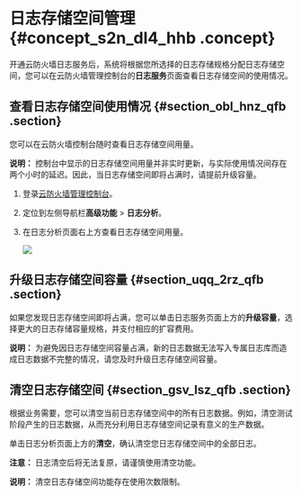 # 日志存储空间管理 {#concept_s2n_dl4_hhb .concept}

开通云防火墙日志服务后，系统将根据您所选择的日志存储规格分配日志存储空间，您可以在云防火墙管理控制台的**日志服务**页面查看日志存储空间的使用情况。

## 查看日志存储空间使用情况 {#section_obl_hnz_qfb .section}

您可以在云防火墙控制台随时查看日志存储空间用量。

**说明：** 控制台中显示的日志存储空间用量并非实时更新，与实际使用情况间存在两个小时的延迟。因此，当日志存储空间即将占满时，请提前升级容量。

1.  登录[云防火墙管理控制台](https://yundunnext.console.aliyun.com/?p=cfwnext)。
2.  定位到左侧导航栏**高级功能** \> **日志分析**。
3.  在日志分析页面右上方查看日志存储空间用量。

    ![](http://static-aliyun-doc.oss-cn-hangzhou.aliyuncs.com/assets/img/154334/155600517543271_zh-CN.png)


## 升级日志存储空间容量 {#section_uqq_2rz_qfb .section}

如果您发现日志存储空间即将占满，您可以单击日志服务页面上方的**升级容量**，选择更大的日志存储容量规格，并支付相应的扩容费用。

**说明：** 为避免因日志存储空间容量占满，新的日志数据无法写入专属日志库而造成日志数据不完整的情况，请您及时升级日志存储空间容量。

## 清空日志存储空间 {#section_gsv_lsz_qfb .section}

根据业务需要，您可以清空当前日志存储空间中的所有日志数据。例如，清空测试阶段产生的日志数据，从而充分利用日志存储空间记录有意义的生产数据。

单击日志分析页面上方的**清空**，确认清空您日志存储空间中的全部日志。

**注意：** 日志清空后将无法复原，请谨慎使用清空功能。

**说明：** 清空日志存储空间功能存在使用次数限制。

